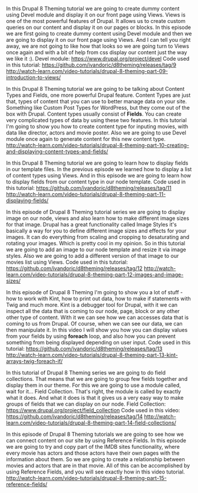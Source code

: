 <!--
{
"name" : "theming-content",
"version" : "0.1",
"title" : "Theming content",
"description" : "Drupal 8 Theming, Part 4",
"homepage" : "https://www.youtube.com/playlist?list=PLUBR53Dw-Ef818EUxzNoWKcQ7PYUXpFFA",
"freshnessDate" : 2015-12-10,
"license" : "Standard YouTube License"
}
-->

<!-- @section, "title" : "Part 09 - Introduction to Views" -->

In this Drupal 8 Theming tutorial we are going to create dummy content using Devel module and display it on our front page using Views.
Views is one of the most powerful features of Drupal. It allows us to create custom queries on our content and display it on our pages or blocks.
In this episode we are first going to create dummy content using Devel module and then we are going to display it on our front page using Views.
And I can tell you right away, we are not going to like how that looks so we are going turn to Views once again and with a bit of help from css display our content just the way we like it :).
Devel module:
https://www.drupal.org/project/devel
Code used in this tutorial:
https://github.com/ivandoric/d8theming/releases/tag/9
http://watch-learn.com/video-tutorials/drupal-8-theming-part-09-introduction-to-views/
		
<!-- @asset, "contentType": "outlearn/video", "provider": "youtube", "url": "https://www.youtube.com/embed/Ngm1jBVmqzk" -->
		
<!-- @section, "title" : "Part 10 - Creating and Displaying Content Types and Fields" -->

In this Drupal 8 Theming tutorial we are going to be talking about Content Types and Fields, one more powerful Drupal feature.
Content Types are just that, types of content that you can use to better manage data on your site. Something like Custom Post Types for WordPress, but they come out of the box with Drupal.
Content types usually consist of **Fields**. You can create very complicated types of data by using these two features. In this tutorial I'm going to show you how to create content type for inputing movies, with data like director, actors and movie poster.
Also we are going to use Devel module once again to generate content for this new content type.
http://watch-learn.com/video-tutorials/drupal-8-theming-part-10-creating-and-displaying-content-types-and-fields/
		
<!-- @asset, "contentType": "outlearn/video", "provider": "youtube", "url": "https://www.youtube.com/embed/f-cJfwUOGMg" -->

<!-- @section, "title" : "Part 11 - Displaying Fields" -->

In this Drupal 8 Theming tutorial we are going to learn how to display fields in our template files.
In the previous episode we learned how to display a list of content types using Views. And in this episode we are going to learn how to display fields from our content type in our node template.
Code used in this tutorial:
https://github.com/ivandoric/d8theming/releases/tag/11
http://watch-learn.com/video-tutorials/drupal-8-theming-part-11-displaying-fields/
		
<!-- @asset, "contentType": "outlearn/video", "provider": "youtube", "url": "https://www.youtube.com/embed/fQ6Ypik_jsE" -->
		
<!-- @section, "title" : "Part 12 - Images and Image Sizes " -->

In this episode of Drupal 8 Theming tutorial series we are going to display image on our node, views and also learn how to make different image sizes for that image.
Drupal has a great functionality called Image Styles it's basically a way for you to define different image sizes and effects for your images. It can do everything from scaling and cropping to desaturating and rotating your images. Which is pretty cool in my opinion.
So in this tutorial we are going to add an image to our node template and resize it via image styles. Also we are going to add a different version of that image to our movies list using Views.
Code used in this tutorial:
https://github.com/ivandoric/d8theming/releases/tag/12
http://watch-learn.com/video-tutorials/drupal-8-theming-part-12-images-and-image-sizes/
		
<!-- @asset, "contentType": "outlearn/video", "provider": "youtube", "url": "https://www.youtube.com/embed/Hz9vTfV-a2I" -->

<!-- @task,  "text" : "Add an image field to any of your content types. Create an image style and use it to display the images in the required size." -->

<!-- @section, "title" : "Part 13 - Kint, Arrays, Twig, Foreach, If" -->

In this episode of Drupal 8 Theming I'm going to show you a lot of stuff - how to work with Kint, how to print out data, how to make if statements with Twig and much more.
Kint is a debugger tool for Drupal, with it we can inspect all the data that is coming to our node, page, block or any other other type of content. With it we can see how we can accesses data that is coming to us from Drupal.
Of course, when we can see our data, we can then manipulate it. In this video I will show you how you can display values from your fields by using **foreach** loop, and also how you can prevent something from being displayed depending on user input.
Code used in this tutorial:
https://github.com/ivandoric/d8theming/releases/tag/13
http://watch-learn.com/video-tutorials/drupal-8-theming-part-13-kint-arrays-twig-foreach-if/
		
<!-- @asset, "contentType": "outlearn/video", "provider": "youtube", "url": "https://www.youtube.com/embed/-udFtu5LS0A" -->
		
<!-- @section, "title" : "Part 14 - Field Collections" -->

In this tutorial of Drupal 8 Theming series we are going to do field collections. That means that we are going to group few fields together and display them in our theme.
For this we are going to use a module called, wait for it... Field Collection. That's right, the module is called by exactly what it does. And what it does is that it gives us a very easy way to make groups of fields that we can display on our node.
Field Collection:
https://www.drupal.org/project/field_collection
Code used in this video:
https://github.com/ivandoric/d8theming/releases/tag/14
http://watch-learn.com/video-tutorials/drupal-8-theming-part-14-field-collections/
		
<!-- @asset, "contentType": "outlearn/video", "provider": "youtube", "url": "https://www.youtube.com/embed/r7IxHD8aIMI" -->
		
<!-- @section, "title" : "Part 15 - Reference Fields" -->

In this episode of Drupal 8 Theming tutorials we are going to see how we can connect content on our site by using Reference Fields.
In this episode we are going to try and copy part of the IMDB sites functionality, where every movie has actors and those actors have their own pages with the information about them. So we are going to create a relationship between movies and actors that are in that movie.
All of this can be accomplished by using Reference Fields, and you will see exactly how in this video tutorial.
http://watch-learn.com/video-tutorials/drupal-8-theming-part-15-reference-fields/
		
<!-- @asset, "contentType": "outlearn/video", "provider": "youtube", "url": "https://www.youtube.com/embed/rnHEnw3ANpg" -->

<!-- @task,  "text" : "Add a reference field to one of your content types that enables you to assign contents from another content type to your conents." -->